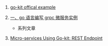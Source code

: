 
1. [go-kit offical example](https://github.com/go-kit/kit/tree/master/examples)

2. [一、go 语言编写 grpc 微服务实例](http://www.articlechain.cn/articles/2018/04/27/1524816230413)
    - 系列文章

3. [Micro-services Using Go-kit: REST Endpoint](http://www.ru-rocker.com/2017/02/17/micro-services-using-go-kit-http-endpoint/)

